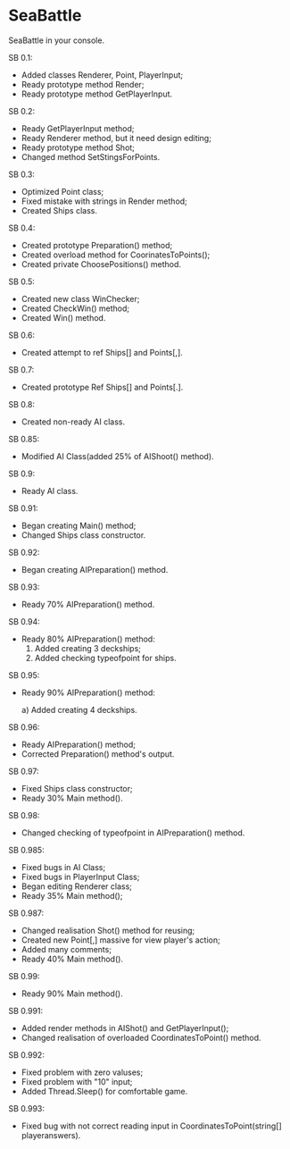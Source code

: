 # SeaBattle
SeaBattle in your console.

SB 0.1:
* Added classes Renderer, Point, PlayerInput;
* Ready prototype method Render;
* Ready prototype method GetPlayerInput.

SB 0.2:
* Ready GetPlayerInput method;
* Ready Renderer method, but it need design editing;
* Ready prototype method Shot;
* Changed method SetStingsForPoints.

SB 0.3:
* Optimized Point class;
* Fixed mistake with strings in Render method;
* Created Ships class.

SB 0.4:
* Created prototype Preparation() method;
* Created overload method for CoorinatesToPoints();
* Created private ChoosePositions() method.

SB 0.5:
* Created new class WinChecker;
* Created CheckWin() method;
* Created Win() method.

SB 0.6:
* Created attempt to ref Ships[] and Points[,].

SB 0.7:
* Created prototype Ref Ships[] and Points[.].

SB 0.8:
* Created non-ready AI class.

SB 0.85:
* Modified AI Class(added 25% of AIShoot() method).

SB 0.9:
* Ready AI class.

SB 0.91:
* Began creating Main() method;
* Changed Ships class constructor.

SB 0.92:
* Began creating AIPreparation() method.

SB 0.93:
* Ready 70% AIPreparation() method.

SB 0.94:
* Ready 80% AIPreparation() method:
  1) Added creating 3 deckships;
  2) Added checking typeofpoint for ships.

SB 0.95:
* Ready 90% AIPreparation() method:
   
   a) Added creating 4 deckships.
   
SB 0.96:
* Ready AIPreparation() method;
* Corrected Preparation() method's output.

SB 0.97:
* Fixed Ships class constructor;
* Ready 30% Main method(). 

SB 0.98:
* Changed checking of typeofpoint in AIPreparation() method.

SB 0.985:
* Fixed bugs in AI Class;
* Fixed bugs in PlayerInput Class;
* Began editing Renderer class;
* Ready 35% Main method();

SB 0.987:
* Changed realisation Shot() method for reusing;
* Created new Point[,] massive for view player's action;
* Added many comments;
* Ready 40% Main method().

SB 0.99:
* Ready 90% Main method().

SB 0.991:
* Added render methods in AIShot() and GetPlayerInput();
* Changed realisation of overloaded CoordinatesToPoint() method.

SB 0.992:
* Fixed problem with zero valuses;
* Fixed problem with "10" input;
* Added Thread.Sleep() for comfortable game.

SB 0.993:
* Fixed bug with not correct reading input in CoordinatesToPoint(string[] playeranswers).
